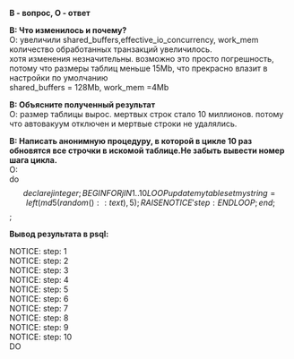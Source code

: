 **В - вопрос, О - ответ**  

**В: Что изменилось и почему?**  
О: увеличили shared_buffers,effective_io_concurrency, work_mem количество обработанных транзакций увеличилось.  
хотя изменения незначительны. возможно это просто погрешность, потому что размеры таблиц меньше 15Mb, что прекрасно влазит в настройки по умолчанию  
shared_buffers = 128Mb, work_mem =4Mb  

**В: Объясните полученный результат**  
О: размер таблицы вырос. мертвых строк стало 10 миллионов. потому что автовакуум отключен и мертвые строки не удалялись.  

**В: Написать анонимную процедуру, в которой в цикле 10 раз обновятся все строчки в искомой таблице.Не забыть вывести номер шага цикла.**  
О:  
do  
$$  
declare j integer;  
BEGIN  
	FOR j IN 1..10 LOOP  
		update mytable set mystring = left(md5(random()::text),5);  
		RAISE NOTICE 'step: %', j;  
	END LOOP;  
end;  
$$;  

**Вывод результата в psql:**  

NOTICE:  step: 1  
NOTICE:  step: 2  
NOTICE:  step: 3  
NOTICE:  step: 4  
NOTICE:  step: 5  
NOTICE:  step: 6  
NOTICE:  step: 7  
NOTICE:  step: 8  
NOTICE:  step: 9  
NOTICE:  step: 10  
DO  

